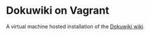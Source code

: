 # Dokuwiki on Vagrant

A virtual machine hosted installation of the [Dokuwiki
wiki](https://www.dokuwiki.org/dokuwiki).

